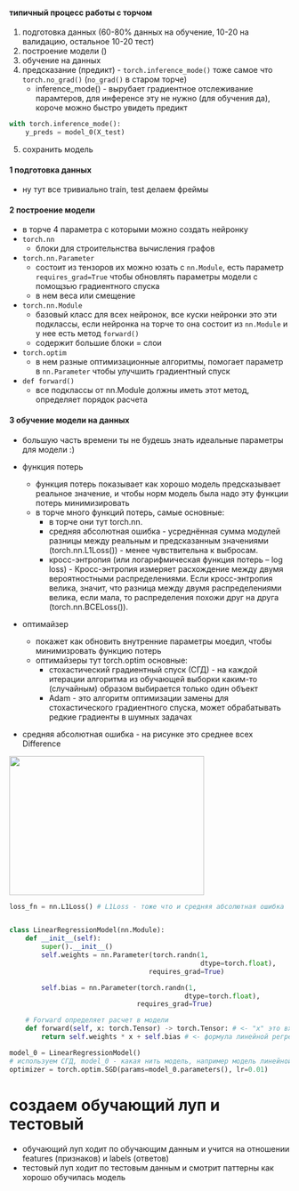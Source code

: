 #### типичный процесс работы с торчом
1. подготовка данных (60-80% данных на обучение, 10-20 на валидацию, остальное 10-20 тест)
2. построение модели ()
3. обучение на данных
4. предсказание (предикт) - ```torch.inference_mode()``` тоже самое что ```torch.no_grad()``` (```no_grad()``` в старом торче)
    - inference_mode() - вырубает градиентное отслеживание парамтеров, для инференсе эту не нужно (для обучения да), короче можно быстро увидеть предикт
```python
with torch.inference_mode(): 
    y_preds = model_0(X_test)
```
5. сохранить модель

#### 1 подготовка данных
- ну тут все тривиально train, test делаем фреймы

#### 2 построение модели
- в торче 4 параметра с которыми можно создать нейронку
- ```torch.nn``` 
  - блоки для строительнства вычисления графов
- ```torch.nn.Parameter```
  - состоит из тензоров их можно юзать с ```nn.Module```, есть параметр ```requires_grad=True``` чтобы обновлять параметры модели с помощзью градиентного спуска
  - в нем веса  или смещение
- ```torch.nn.Module```
  - базовый класс для всех нейронок, все куски нейронки это эти подклассы, если нейронка на торче то она состоит из ```nn.Module``` и у нее есть метод ```forward()```
  - содержит большие блоки = слои
- ```torch.optim``` 
  - в нем разные оптимизационные алгоритмы, помогает параметр в ```nn.Parameter``` чтобы улучшить градиентный спуск
- ```def forward()```	
  - все подклассы от nn.Module должны иметь этот метод, определяет порядок расчета 

#### 3 обучение модели на данных
- большую часть времени ты не будешь знать идеальные параметры для модели :)
- функция потерь
  - функция потерь показывает как хорошо модель предсказывает реальное значение, и чтобы норм модель была надо эту функции потерь минимизировать
  - в торче много функций потерь, самые основные:
    - в торче они тут torch.nn.
    - средняя абсолютная ошибка - усреднённая сумма модулей разницы между реальным и предсказанным значениями (torch.nn.L1Loss()) - менее чувствительна к выбросам. 
    - кросс-энтропия (или логарифмическая функция потерь – log loss) - Кросс-энтропия измеряет расхождение между двумя вероятностными распределениями. Если кросс-энтропия велика, значит, что разница между двумя распределениями велика, если мала, то распределения похожи друг на друга (torch.nn.BCELoss()).
- оптимайзер
  - покажет как обновить внутренние параметры моедил, чтобы минимизровать функцию потерь
  - оптимайзеры тут torch.optim основные:
    - стохастический градиентный спуск (СГД) - на каждой итерации алгоритма из обучающей выборки каким-то (случайным) образом выбирается только один объект
    - Adam - это алгоритм оптимизации замены для стохастического градиентного спуска, может обрабатывать редкие градиенты в шумных задачах

- средняя абсолютная ошибка - на рисунке это среднее всех Difference
<img src="https://raw.githubusercontent.com/mrdbourke/pytorch-deep-learning/main/images/01-mae-loss-annotated.png" width="350" height="250">

```python
loss_fn = nn.L1Loss() # L1Loss - тоже что и средняя абсолютная ошибка


class LinearRegressionModel(nn.Module):
    def __init__(self):
        super().__init__() 
        self.weights = nn.Parameter(torch.randn(1,
                                                dtype=torch.float),
                                   requires_grad=True) 

        self.bias = nn.Parameter(torch.randn(1,
                                            dtype=torch.float),
                                requires_grad=True)

    # Forward определяет расчет в модели
    def forward(self, x: torch.Tensor) -> torch.Tensor: # <- "x" это входные данные трейн или тест
        return self.weights * x + self.bias # <- формула линейной регресии

model_0 = LinearRegressionModel()
# используем СГД, model_0 - какая нить модель, например модель линейной регресии
optimizer = torch.optim.SGD(params=model_0.parameters(), lr=0.01)
```
# создаем обучающий луп и тестовый
- обучающий луп ходит по обучающим данным и учится на отношении features (признаков) и labels (ответов)
- тестовый луп ходит по тестовым данным и смотрит паттерны как хорошо обучилась модель

